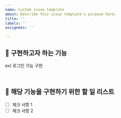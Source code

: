 ```yaml
---
name: Custom issue template
about: Describe this issue template's purpose here.
title: ''
labels: ''
assignees: ''

---
```


## 💁 구현하고자 하는 기능
ex) 로그인 기능 구현

<br>

## 📑 해당 기능을 구현하기 위한 할 일 리스트

- [ ] 체크 사항 1
- [ ] 체크 사항 2
